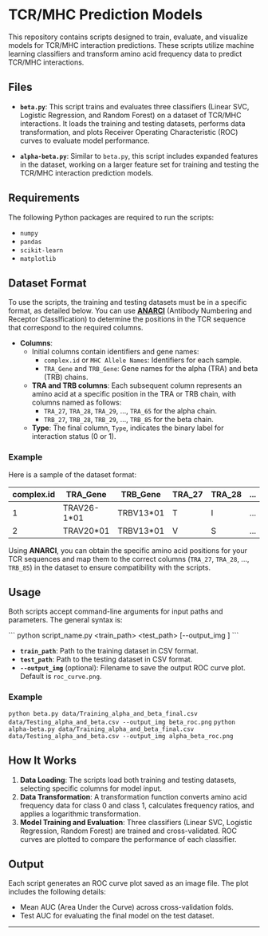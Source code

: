 
# TCR/MHC Prediction Models

This repository contains scripts designed to train, evaluate, and visualize models for TCR/MHC interaction predictions. These scripts utilize machine learning classifiers and transform amino acid frequency data to predict TCR/MHC interactions. 

## Files

- **`beta.py`**: This script trains and evaluates three classifiers (Linear SVC, Logistic Regression, and Random Forest) on a dataset of TCR/MHC interactions. It loads the training and testing datasets, performs data transformation, and plots Receiver Operating Characteristic (ROC) curves to evaluate model performance.

- **`alpha-beta.py`**: Similar to `beta.py`, this script includes expanded features in the dataset, working on a larger feature set for training and testing the TCR/MHC interaction prediction models.

## Requirements

The following Python packages are required to run the scripts:
- `numpy`
- `pandas`
- `scikit-learn`
- `matplotlib`

## Dataset Format

To use the scripts, the training and testing datasets must be in a specific format, as detailed below. You can use **[ANARCI](https://opig.stats.ox.ac.uk/webapps/newsabdab/sabpred/anarci/)** (Antibody Numbering and Receptor ClassIfication) to determine the positions in the TCR sequence that correspond to the required columns.

- **Columns**:
  - Initial columns contain identifiers and gene names:
    - `complex.id` or `MHC Allele Names`: Identifiers for each sample.
    - `TRA_Gene` and `TRB_Gene`: Gene names for the alpha (TRA) and beta (TRB) chains.
  - **TRA and TRB columns**: Each subsequent column represents an amino acid at a specific position in the TRA or TRB chain, with columns named as follows:
    - `TRA_27`, `TRA_28`, `TRA_29`, ..., `TRA_65` for the alpha chain.
    - `TRB_27`, `TRB_28`, `TRB_29`, ..., `TRB_85` for the beta chain.
  - **Type**: The final column, `Type`, indicates the binary label for interaction status (0 or 1).

### Example

Here is a sample of the dataset format:

| complex.id | TRA_Gene | TRB_Gene | TRA_27 | TRA_28 | ... | TRB_84 | TRB_85 | Type |
|------------|----------|----------|--------|--------|-----|--------|--------|------|
| 1          | TRAV26-1*01 | TRBV13*01 | T      | I      | ... | S      | D      | 0    |
| 2          | TRAV20*01   | TRBV13*01 | V      | S      | ... | S      | D      | 0    |

Using **ANARCI**, you can obtain the specific amino acid positions for your TCR sequences and map them to the correct columns (`TRA_27`, `TRA_28`, ..., `TRB_85`) in the dataset to ensure compatibility with the scripts.

## Usage

Both scripts accept command-line arguments for input paths and parameters. The general syntax is:

\`\`\`
python script_name.py <train_path> <test_path> [--output_img <filename>] 
\`\`\`

- **`train_path`**: Path to the training dataset in CSV format.
- **`test_path`**: Path to the testing dataset in CSV format.
- **`--output_img`** (optional): Filename to save the output ROC curve plot. Default is `roc_curve.png`.

### Example

`
python beta.py data/Training_alpha_and_beta_final.csv data/Testing_alpha_and_beta.csv --output_img beta_roc.png
`
`
python alpha-beta.py data/Training_alpha_and_beta_final.csv data/Testing_alpha_and_beta.csv --output_img alpha_beta_roc.png
`

## How It Works

1. **Data Loading**: The scripts load both training and testing datasets, selecting specific columns for model input.
2. **Data Transformation**: A transformation function converts amino acid frequency data for class 0 and class 1, calculates frequency ratios, and applies a logarithmic transformation.
3. **Model Training and Evaluation**: Three classifiers (Linear SVC, Logistic Regression, Random Forest) are trained and cross-validated. ROC curves are plotted to compare the performance of each classifier.

## Output

Each script generates an ROC curve plot saved as an image file. The plot includes the following details:
- Mean AUC (Area Under the Curve) across cross-validation folds.
- Test AUC for evaluating the final model on the test dataset.

---

